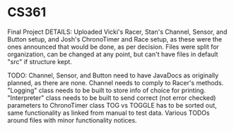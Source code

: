 # CS361
Final Project
DETAILS:
	Uploaded Vicki's Racer, Stan's Channel, Sensor, and Button setup, and Josh's ChronoTimer and Race setup, as these were the ones announced that would be done, as per decision.
	Files were split for organization, can be changed at any point, but can't have files in default "src" if structure kept.
	
TODO:
	Channel, Sensor, and Button need to have JavaDocs as originally planned, as there are none.
	Channel needs to comply to Racer's methods.
	"Logging" class needs to be built to store info of choice for printing.
	"Interpreter" class needs to be built to send correct (not error checked) parameters to ChronoTimer class
	TOG vs TOGGLE has to be sorted out, same functionality as linked from manual to test data.
	Various TODOs around files with minor functionality notices.
